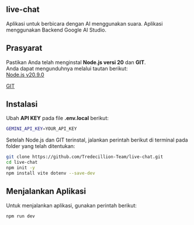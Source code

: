 ## live-chat

Aplikasi untuk berbicara dengan AI menggunakan suara. Aplikasi menggunakan Backend Google AI Studio.

## Prasyarat

Pastikan Anda telah menginstal **Node.js versi 20** dan **GIT**.  
Anda dapat mengunduhnya melalui tautan berikut:  
[Node.js v20.9.0](https://nodejs.org/id/blog/release/v20.9.0)

[GIT](https://git-scm.com/downloads)

## Instalasi

Ubah **API KEY** pada file **.env.local** berikut:

```bash
GEMINI_API_KEY=YOUR_API_KEY
```

Setelah Node.js dan GIT terinstal, jalankan perintah berikut di terminal pada folder yang telah ditentukan:

```bash
git clone https://github.com/Tredecillion-Team/live-chat.git
cd live-chat
npm init -y
npm install vite dotenv --save-dev
```

## Menjalankan Aplikasi

Untuk menjalankan aplikasi, gunakan perintah berikut:

```bash
npm run dev
```
